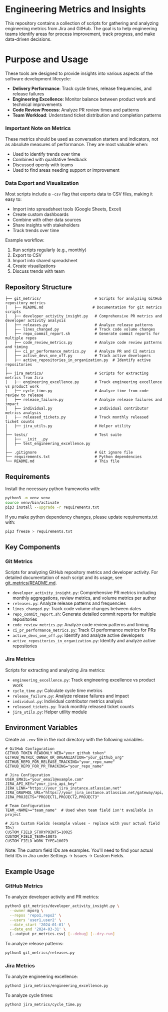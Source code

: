 # Engineering Metrics and Insights

This repository contains a collection of scripts for gathering and analyzing engineering metrics from Jira and GitHub. The goal is to help engineering teams identify areas for process improvement, track progress, and make data-driven decisions.

# Purpose and Usage

These tools are designed to provide insights into various aspects of the software development lifecycle:

- **Delivery Performance**: Track cycle times, release frequencies, and release failures
- **Engineering Excellence**: Monitor balance between product work and technical improvements
- **Code Review Process**: Analyze PR review times and patterns
- **Team Workload**: Understand ticket distribution and completion patterns

### Important Note on Metrics
These metrics should be used as conversation starters and indicators, not as absolute measures of performance. They are most valuable when:
- Used to identify trends over time
- Combined with qualitative feedback
- Discussed openly with teams
- Used to find areas needing support or improvement

### Data Export and Visualization
Most scripts include a `-csv` flag that exports data to CSV files, making it easy to:
- Import into spreadsheet tools (Google Sheets, Excel)
- Create custom dashboards
- Combine with other data sources
- Share insights with stakeholders
- Track trends over time

Example workflow:
1. Run scripts regularly (e.g., monthly)
2. Export to CSV
3. Import into shared spreadsheet
4. Create visualizations
5. Discuss trends with team

## Repository Structure

```
├── git_metrics/                        # Scripts for analyzing GitHub repository metrics
│   ├── README.md                      # Documentation for git metrics scripts
│   ├── developer_activity_insight.py   # Comprehensive PR metrics and developer activity analysis
│   ├── releases.py                     # Analyze release patterns
│   ├── lines_changed.py                # Track code volume changes
│   ├── repo_commit_report.sh           # Generate commit reports for multiple repos
│   ├── code_review_metrics.py          # Analyze code review patterns and timing
│   ├── ci_pr_performance_metrics.py    # Analyze PR and CI metrics
│   ├── active_devs_one_off.py          # Track active developers
│   ├── active_repositories_in_organization.py  # Identify active repositories
│
├── jira_metrics/                       # Scripts for extracting metrics from Jira
│   ├── engineering_excellence.py       # Track engineering excellence vs product work
│   ├── cycle_time.py                   # Analyze time from code review to release
│   ├── release_failure.py              # Analyze release failures and impact
│   ├── individual.py                   # Individual contributor metrics analysis
│   ├── released_tickets.py             # Track monthly released ticket counts
│   ├── jira_utils.py                   # Helper utility 
│
├── tests/                              # Test suite
│   ├── __init__.py       
│   ├── test_engineering_excellence.py
│ 
├── .gitignore                          # Git ignore file
├── requirements.txt                    # Python dependencies
└── README.md                           # This file
```

## Requirements

Install the necessary python frameworks with: 
```bash
python3 -m venv venv
source venv/bin/activate
pip3 install --upgrade -r requirements.txt
```

If you make python dependency changes, please update requirements.txt with:
```bash
pip3 freeze > requirements.txt
```

## Key Components

### Git Metrics
Scripts for analyzing GitHub repository metrics and developer activity. For detailed documentation of each script and its usage, see [git_metrics/README.md](git_metrics/README.md).

- `developer_activity_insight.py`: Comprehensive PR metrics including monthly aggregations, review metrics, and volume metrics per author
- `releases.py`: Analyze release patterns and frequencies
- `lines_changed.py`: Track code volume changes between dates
- `repo_commit_report.sh`: Generate detailed commit reports for multiple repositories
- `code_review_metrics.py`: Analyze code review patterns and timing
- `ci_pr_performance_metrics.py`: Track CI performance metrics for PRs
- `active_devs_one_off.py`: Identify and analyze active developers
- `active_repositories_in_organization.py`: Identify and analyze active repositories

### Jira Metrics
Scripts for extracting and analyzing Jira metrics:
- `engineering_excellence.py`: Track engineering excellence vs product work
- `cycle_time.py`: Calculate cycle time metrics
- `release_failure.py`: Analyze release failures and impact
- `individual.py`: Individual contributor metrics analysis
- `released_tickets.py`: Track monthly released ticket counts
- `jira_utils.py`: Helper utility module

## Environment Variables

Create an `.env` file in the root directory with the following variables:

```
# GitHub Configuration
GITHUB_TOKEN_READONLY_WEB="your_github_token"
GITHUB_METRIC_OWNER_OR_ORGANIZATION="your_github_org"
GITHUB_REPO_FOR_RELEASE_TRACKING="your_repo_name"
GITHUB_REPO_FOR_PR_TRACKING="your_repo_name"

# Jira Configuration
USER_EMAIL="your_email@example.com"
JIRA_API_KEY="your_jira_api_key"
JIRA_LINK="https://your_jira_instance.atlassian.net"
JIRA_GRAPHQL_URL="https://your_jira_instance.atlassian.net/gateway/api/graphql"
JIRA_PROJECTS="PROJECT1,PROJECT2,PROJECT3"

# Team Configuration
TEAM_<NAME>="team_name"  # Used when team field isn't available in project

# Jira Custom Fields (example values - replace with your actual field IDs)
CUSTOM_FIELD_STORYPOINTS=10025
CUSTOM_FIELD_TEAM=10075
CUSTOM_FIELD_WORK_TYPE=10079
```

Note: The custom field IDs are examples. You'll need to find your actual field IDs in Jira under Settings → Issues → Custom Fields.

## Example Usage

### GitHub Metrics
To analyze developer activity and PR metrics:
```bash
python3 git_metrics/developer_activity_insight.py \
  --owner myorg \
  --repos 'repo1,repo2' \
  --users 'user1,user2' \
  --date_start '2024-01-01' \
  --date_end '2024-03-31' \
  [--output pr_metrics.csv] [--debug] [--dry-run]
```

To analyze release patterns:
```bash
python3 git_metrics/releases.py
```

### Jira Metrics
To analyze engineering excellence:
```bash
python3 jira_metrics/engineering_excellence.py
```

To analyze cycle times:
```bash
python3 jira_metrics/cycle_time.py
```
